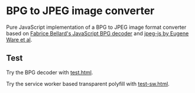 # BPG to JPEG image converter
Pure JavaScript implementation of a BPG to JPEG image format converter
based on [Fabrice Bellard's JavaScript BPG decoder](https://github.com/mirrorer/libbpg/blob/master/html/bpgdec.js)
and [jpeg-js by Eugene Ware et al](https://github.com/eugeneware/jpeg-js/tree/master/lib).

## Test
Try the BPG decoder with [test.html](https://flaki.github.io/bpg2jpg/test.html).

Try the service worker based transparent polyfill with [test-sw.html](https://flaki.github.io/bpg2jpg/test-sw.html).
